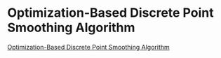 # Optimization-Based Discrete Point Smoothing Algorithm
[Optimization-Based Discrete Point Smoothing Algorithm](https://aiwithcloud.com/2022/09/16/optimization_based_discrete_point_smoothing_algorithm/)